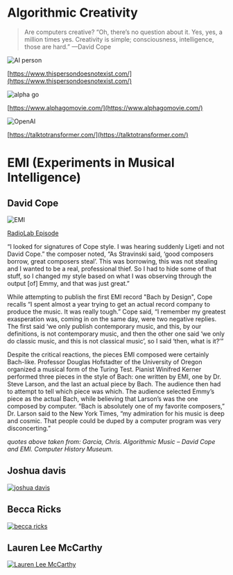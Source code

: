 # Algorithmic Creativity

> Are computers creative? “Oh, there’s no question about it. Yes, yes, a million times yes. Creativity is simple; consciousness, intelligence, those are hard.” —David Cope

![AI person](images/not-a-person.png)

[https://www.thispersondoesnotexist.com/](https://www.thispersondoesnotexist.com/)

![alpha go](images/go.jpg)

[https://www.alphagomovie.com/](https://www.alphagomovie.com/)

![OpenAI](images/gpt2.png)

[https://talktotransformer.com/](https://talktotransformer.com/)

# EMI (Experiments in Musical Intelligence)
## David Cope
![EMI](images/emi.jpg)

[RadioLab Episode](https://www.wnycstudios.org/podcasts/radiolab/segments/91515-musical-dna)

“I looked for signatures of Cope style. I was hearing suddenly Ligeti and not David Cope.” the composer noted, “As Stravinski said, ‘good composers borrow, great composers steal’. This was borrowing, this was not stealing and I wanted to be a real, professional thief. So I had to hide some of that stuff, so I changed my style based on what I was observing through the output [of] Emmy, and that was just great.”

While attempting to publish the first EMI record "Bach by Design", Cope recalls “I spent almost a year trying to get an actual record company to produce the music. It was really tough.” Cope said, “I remember my greatest exasperation was, coming in on the same day, were two negative replies. The first said ‘we only publish contemporary music, and this, by our definitions, is not contemporary music, and then the other one said ‘we only do classic music, and this is not classical music’, so I said ‘then, what is it?’”

Despite the critical reactions, the pieces EMI composed were certainly Bach-like. Professor Douglas Hofstadter of the University of Oregon organized a musical form of the Turing Test. Pianist Winifred Kerner performed three pieces in the style of Bach: one written by EMI, one by Dr. Steve Larson, and the last an actual piece by Bach. The audience then had to attempt to tell which piece was which. The audience selected Emmy’s piece as the actual Bach, while believing that Larson’s was the one composed by computer. “Bach is absolutely one of my favorite composers,” Dr. Larson said to the New York Times, “my admiration for his music is deep and cosmic. That people could be duped by a computer program was very disconcerting.”

*quotes above taken from: Garcia, Chris. Algorithmic Music – David Cope and EMI. Computer History Museum.*

## Joshua davis

[![joshua davis](images/davis.png)](https://vimeo.com/5950300)

## Becca Ricks

[![becca ricks](images/becca.png)](https://beccaricks.space/Mirror-Self-Chatbot)

## Lauren Lee McCarthy

[![Lauren Lee McCarthy](images/fb-mood.png)](https://lauren-mccarthy.com/Facebook-Mood-Manipulator)
